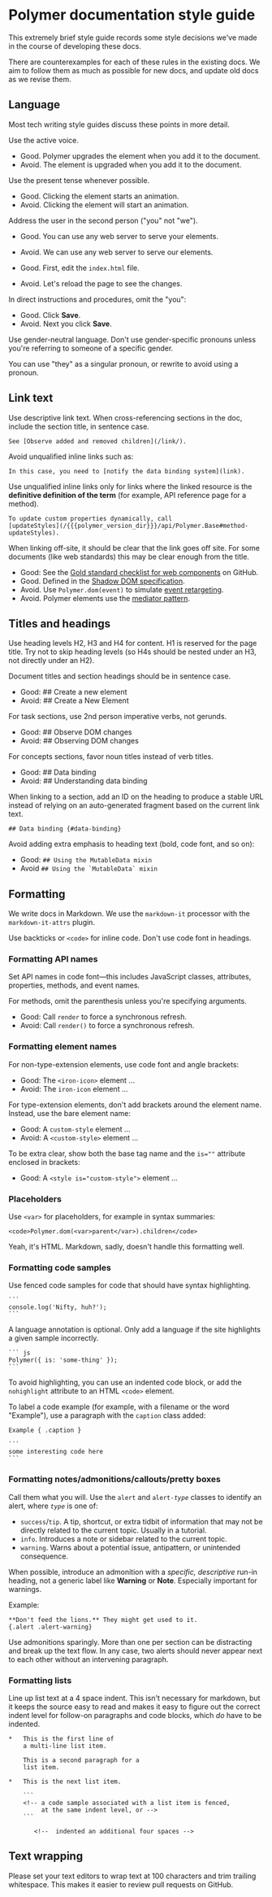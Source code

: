 
# Polymer documentation style guide

This extremely brief style guide records some style decisions
we've made in the course of developing these docs.

There are counterexamples for each of these rules in the existing docs.
We aim to follow them as much as possible for new docs, and update old docs
as we revise them.

## Language

Most tech writing style guides discuss these points in more detail.

Use the active voice.

-   Good. Polymer upgrades the element when you add it to the document.
-   Avoid. The element is upgraded when you add it to the document.

Use the present tense whenever possible.

-   Good. Clicking the element starts an animation.
-   Avoid. Clicking the element will start an animation.

Address the user in the second person ("you" not "we").

-   Good. You can use any web server to serve your elements.
-   Avoid. We can use any web server to serve our elements.

-   Good. First, edit the `index.html` file.
-   Avoid. Let's reload the page to see the changes.

In direct instructions and procedures, omit the "you":

-   Good. Click **Save**.
-   Avoid. Next you click **Save**.

Use gender-neutral language. Don't use gender-specific pronouns unless you're
referring to someone of a specific gender.

You can use "they" as a singular pronoun, or rewrite to avoid using a pronoun.


## Link text

Use descriptive link text. When cross-referencing sections in the doc, include
the section title, in sentence case.

    See [Observe added and removed children](/link/).

Avoid unqualified inline links such as:

    In this case, you need to [notify the data binding system](link).

Use unqualified inline links only for links where the linked resource is the
**definitive definition of the term** (for example, API reference page for a
method).

    To update custom properties dynamically, call
    [updateStyles](/{{{polymer_version_dir}}}/api/Polymer.Base#method-updateStyles).

When linking off-site, it should be clear that the link goes off site. For some
documents (like web standards) this may be clear enough from the title.

-   Good: See the
    [Gold standard checklist for web components](https://github.com/webcomponents/gold-standard/wiki)
    on GitHub.
-   Good. Defined in the
    [Shadow DOM specification](https://www.w3.org/TR/shadow-dom/).
-   Avoid. Use `Polymer.dom(event)` to simulate
    [event retargeting](https://www.w3.org/TR/shadow-dom/#event-retargeting).
-   Avoid. Polymer elements use the
    [mediator pattern](https://en.wikipedia.org/wiki/Mediator_pattern).


## Titles and headings

Use heading levels H2, H3 and H4 for content. H1 is reserved for the page title.
Try not to skip heading levels (so H4s should be nested under an H3, not
directly under an H2).

Document titles and section headings should be in sentence case.

-   Good: ## Create a new element
-   Avoid: ## Create a New Element

For task sections, use 2nd person imperative verbs, not gerunds.

-   Good: ## Observe DOM changes
-   Avoid: ## Observing DOM changes

For concepts sections, favor noun titles instead of verb titles.

-    Good: ## Data binding
-    Avoid: ## Understanding data binding

When linking to a section, add an ID on the heading to produce a stable URL
instead of relying on an auto-generated fragment based on the current link text.

    ## Data binding {#data-binding}
    
Avoid adding extra emphasis to heading text (bold, code font, and so on):

-   Good: `## Using the MutableData mixin`
-   Avoid ```## Using the `MutableData` mixin```


## Formatting

We write docs in Markdown. We use the `markdown-it` processor with the
`markdown-it-attrs` plugin.

Use backticks or `<code>` for inline code. Don't use code font in headings.

### Formatting API names

Set API names in code font—this includes JavaScript classes, attributes,
properties, methods, and event names.

For methods, omit the parenthesis unless you're specifying arguments.

-   Good: Call `render` to force a synchronous refresh.
-   Avoid: Call `render()` to force a synchronous refresh.


### Formatting element names

For non-type-extension elements, use code font and angle brackets:

-   Good: The `<iron-icon>` element ...
-   Avoid: The `iron-icon` element ...

For type-extension elements, don't add brackets around the element name.
Instead, use the bare element name:

-   Good: A `custom-style` element ...
-   Avoid: A `<custom-style>` element ...

To be extra clear, show both the base tag name and the `is=""` attribute
enclosed in brackets:

-   Good: A `<style is="custom-style">` element ...

### Placeholders

Use `<var>` for placeholders, for example in syntax summaries:

    <code>Polymer.dom(<var>parent</var>).children</code>

Yeah, it's HTML. Markdown, sadly, doesn't handle this formatting well.

### Formatting code samples

Use fenced code samples for code that should have syntax highlighting.

    ```
    console.log('Nifty, huh?');
    ```

A language annotation is optional. Only add a language if the site highlights
a given sample incorrectly.

    ``` js
    Polymer({ is: 'some-thing' });
    ```

To avoid highlighting, you can use an indented code block, or add the
`nohighlight` attribute to an HTML `<code>` element.

To label a code example (for example, with a filename or the word "Example"), use a
paragraph with the `caption` class added:

    Example { .caption }

    ```
    some interesting code here
    ```


### Formatting notes/admonitions/callouts/pretty boxes

Call them what you will. Use the `alert` and <code>alert-<var>type</var></code>
classes to identify an alert, where <code><var>type</var></code> is one of:

*   `success`/`tip`. A tip, shortcut, or extra tidbit of information that may
     not be directly related to the current topic. Usually in a tutorial.
*   `info`. Introduces a note or sidebar related to the current topic.
*   `warning`. Warns about a potential issue, antipattern, or unintended
    consequence.

When possible, introduce an admonition with a _specific, descriptive_ run-in
heading, not a generic label like **Warning** or **Note**. Especially important
for warnings.

Example:

    **Don't feed the lions.** They might get used to it.
    {.alert .alert-warning}

Use admonitions sparingly. More than one per section can be distracting and
break up the text flow. In any case, two alerts should never appear next to each
other without an intervening paragraph.

### Formatting lists

Line up list text at a 4 space indent. This isn't necessary for markdown, but it
keeps the source easy to read and makes it easy to figure out the correct indent
level for follow-on paragraphs and code blocks, which _do_ have to be indented.


    *   This is the first line of
        a multi-line list item.

        This is a second paragraph for a
        list item.

    *   This is the next list item.

        ```
        <!-- a code sample associated with a list item is fenced,
             at the same indent level, or -->
        ```

           <!--  indented an additional four spaces -->


## Text wrapping

Please set your text editors to wrap text at 100 characters and trim trailing
whitespace. This makes it easier to review pull requests on GitHub.

